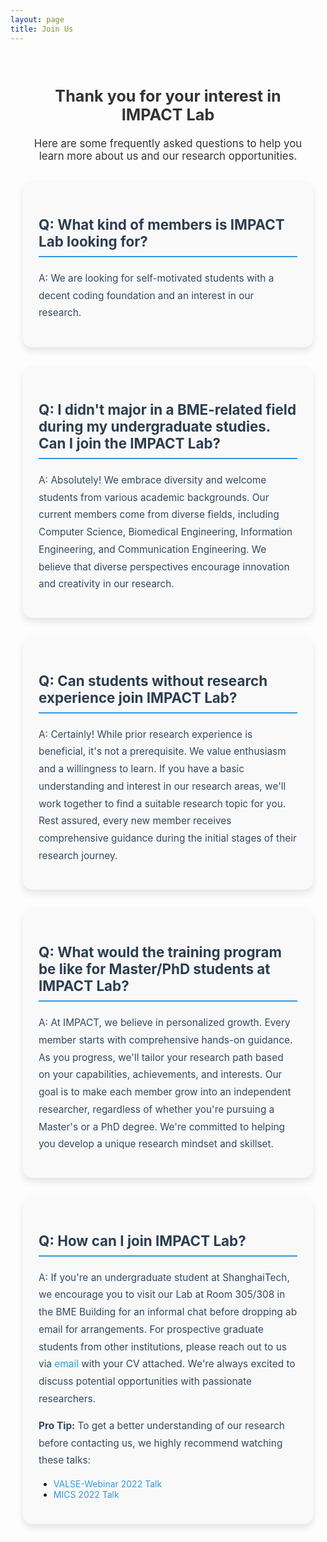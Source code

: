 ```yaml
---
layout: page
title: Join Us
---
```


<style>
    .join-us-container {
        max-width: 800px;
        margin: 0 auto;
        padding: 20px;
    }
    .intro {
        text-align: center;
        margin-bottom: 30px;
        font-size: 1.2em;
        color: #333;
    }
    .faq {
        margin-bottom: 30px;
        padding: 25px;
        background-color: #f9f9f9;
        border-radius: 15px;
        box-shadow: 0 6px 12px rgba(0, 0, 0, 0.1);
        transition: transform 0.3s ease, box-shadow 0.3s ease;
    }
    .faq:hover {
        transform: translateY(-5px);
        box-shadow: 0 8px 16px rgba(0, 0, 0, 0.15);
    }
    .faq h3 {
        font-size: 1.6em;
        color: #2c3e50;
        margin-bottom: 20px;
        border-bottom: 2px solid #3498db;
        padding-bottom: 10px;
    }
    .faq p {
        font-size: 1.1em;
        line-height: 1.8;
        color: #34495e;
    }
    .faq a {
        color: #3498db;
        text-decoration: none;
        transition: color 0.3s ease;
    }
    .faq a:hover {
        color: #2980b9;
        text-decoration: underline;
    }
</style>

<div class="join-us-container">
    <div class="intro">
        <h2>Thank you for your interest in IMPACT Lab</h2>
        <p>Here are some frequently asked questions to help you learn more about us and our research opportunities.</p>
    </div>
    <div class="faq">
        <h3>Q: What kind of members is IMPACT Lab looking for?</h3>
        <p>A: We are looking for self-motivated students with a decent coding foundation and an interest in our research.</p>
    </div>
    <div class="faq">
        <h3>Q: I didn't major in a BME-related field during my undergraduate studies. Can I join the IMPACT Lab?</h3>
        <p>A: Absolutely! We embrace diversity and welcome students from various academic backgrounds. Our current members come from diverse fields, including Computer Science, Biomedical Engineering, Information Engineering, and Communication Engineering. We believe that diverse perspectives encourage innovation and creativity in our research.</p>
    </div>
    <div class="faq">
        <h3>Q: Can students without research experience join IMPACT Lab?</h3>
        <p>A: Certainly! While prior research experience is beneficial, it's not a prerequisite. We value enthusiasm and a willingness to learn. If you have a basic understanding and interest in our research areas, we'll work together to find a suitable research topic for you. Rest assured, every new member receives comprehensive guidance during the initial stages of their research journey.</p>
    </div>
    <div class="faq">
        <h3>Q: What would the training program be like for Master/PhD students at IMPACT Lab?</h3>
        <p>A: At IMPACT, we believe in personalized growth. Every member starts with comprehensive hands-on guidance. As you progress, we'll tailor your research path based on your capabilities, achievements, and interests. Our goal is to make each member grow into an independent researcher, regardless of whether you're pursuing a Master's or a PhD degree. We're committed to helping you develop a unique research mindset and skillset.</p>
    </div>
    <div class="faq">
        <h3>Q: How can I join IMPACT Lab?</h3>
        <p>A: If you're an undergraduate student at ShanghaiTech, we encourage you to visit our Lab at Room 305/308 in the BME Building for an informal chat before dropping ab email for arrangements. For prospective graduate students from other institutions, please reach out to us via <a href="mailto:cuizhm@shanghaitech.edu.cn">email</a> with your CV attached. We're always excited to discuss potential opportunities with passionate researchers.</p>
        <p><strong>Pro Tip:</strong> To get a better understanding of our research before contacting us, we highly recommend watching these talks:</p>
        <ul>
            <li><a href="https://www.bilibili.com/video/BV1e3411H7o1/?spm_id_from=333.337.search-card.all.click&vd_source=09195b87c697861bee9d36eac63f3a3c">VALSE-Webinar 2022 Talk</a></li>
            <li><a href="https://www.bilibili.com/video/BV1nd4y127HE/?p=23&vd_source=eae45dc1af93c1407ccba0e925fc1f13">MICS 2022 Talk</a></li>
        </ul>
    </div>
</div>
